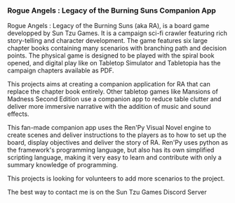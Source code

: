 ### Rogue Angels : Legacy of the Burning Suns Companion App

Rogue Angels : Legacy of the Burning Suns (aka RA), is a board game developped by Sun Tzu Games. It is a campaign sci-fi crawler featuring rich story-telling and character development. The game features six large chapter books containing many scenarios with branching path and decision points. The physical game is designed to be played with the spiral book opened, and digital play like on Tabletop Simulator and Tabletopia has the campaign chapters available as PDF.

This projects aims at creating a companion application for RA that can replace the chapter book entirely. Other tabletop games like Mansions of Madness Second Edition use a companion app to reduce table clutter and deliver more immersive narrative with the addition of music and sound effects.

This fan-made companion app uses the Ren'Py Visual Novel engine to create scenes and deliver instructions to the players as to how to set up the board, display objectives and deliver the story of RA. Ren'Py uses python as the framework's programming language, but also has its own simplified scripting language, making it very easy to learn and contribute with only a summary knowledge of programming.

This projects is looking for volunteers to add more scenarios to the project.

The best way to contact me is on the Sun Tzu Games Discord Server